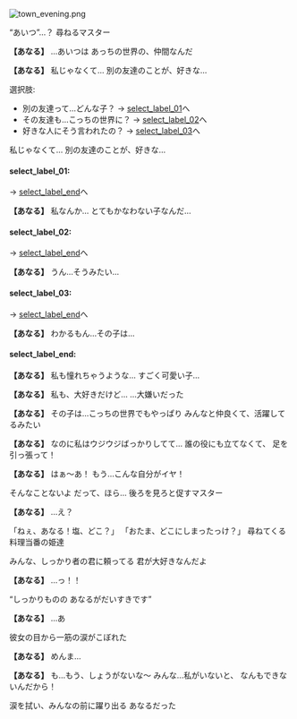
![town_evening.png](../images/backgrounds/town_evening.png)

“あいつ”…？
尋ねるマスター

**【あなる】**
…あいつは
あっちの世界の、仲間なんだ

**【あなる】**
私じゃなくて…
別の友達のことが、好きな…

選択肢:
- 別の友達って…どんな子？ → [select_label_01](#select_label_01)へ
- その友達も…こっちの世界に？ → [select_label_02](#select_label_02)へ
- 好きな人にそう言われたの？ → [select_label_03](#select_label_03)へ

私じゃなくて…
別の友達のことが、好きな…

#### select_label_01:
 → [select_label_end](#select_label_end)へ

**【あなる】**
私なんか…
とてもかなわない子なんだ…

#### select_label_02:
 → [select_label_end](#select_label_end)へ

**【あなる】**
うん…そうみたい…

#### select_label_03:
 → [select_label_end](#select_label_end)へ

**【あなる】**
わかるもん…その子は…

#### select_label_end:

**【あなる】**
私も憧れちゃうような…
すごく可愛い子…

**【あなる】**
私も、大好きだけど…
…大嫌いだった

**【あなる】**
その子は…こっちの世界でもやっぱり
みんなと仲良くて、活躍してるみたい

**【あなる】**
なのに私はウジウジばっかりしてて…
誰の役にも立てなくて、
足を引っ張って！

**【あなる】**
はぁ〜あ！
もう…こんな自分がイヤ！

そんなことないよ
だって、ほら…
後ろを見ろと促すマスター

**【あなる】**
…え？

「ねぇ、あなる！塩、どこ？」
「おたま、どこにしまったっけ？」
尋ねてくる料理当番の姫達

みんな、しっかり者の君に頼ってる
君が大好きなんだよ

**【あなる】**
…っ！！

“しっかりものの
あなるがだいすきです”

**【あなる】**
…あ

彼女の目から一筋の涙がこぼれた

**【あなる】**
めんま…

**【あなる】**
も…もう、しょうがないな〜
みんな…私がいないと、
なんもできないんだから！

涙を拭い、みんなの前に躍り出る
あなるだった